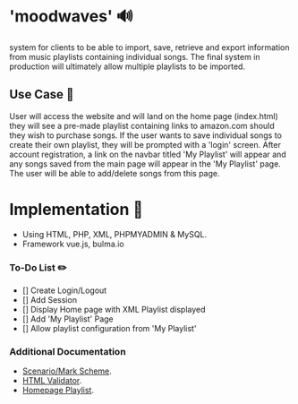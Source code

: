 # 'moodwaves' :loud_sound:
system for clients to be able to import, save, retrieve and export information from music playlists containing individual songs. The final system in production will ultimately allow multiple playlists to be imported.

## Use Case :memo:
User will access the website and will land on the home page (index.html) they will see a pre-made playlist containing links to amazon.com should they wish to purchase songs. If the user wants to save individual songs to create their own playlist, they will be prompted with a 'login' screen. After account registration, a link on the navbar titled 'My Playlist' will appear and any songs saved from the main page will appear in the 'My Playlist' page. The user will be able to add/delete songs from this page.

# Implementation 🔨
- Using HTML, PHP, XML, PHPMYADMIN & MySQL.
- Framework vue.js, bulma.io

### To-Do List :pencil2:
- [] Create Login/Logout
- [] Add Session
- [] Display Home page with XML Playlist displayed
- [] Add 'My Playlist' Page
- [] Allow playlist configuration from 'My Playlist'

### Additional Documentation
- [Scenario/Mark Scheme](https://learn-eu-central-1-prod-fleet01-xythos.s3-eu-central-1.amazonaws.com/5b6bce0407d12/8987962?response-content-disposition=inline%3B%20filename%2A%3DUTF-8%27%27KF6034_CM0667_2018-19_assignment2%25281%2529.pdf&response-content-type=application%2Fpdf&X-Amz-Algorithm=AWS4-HMAC-SHA256&X-Amz-Date=20190408T132018Z&X-Amz-SignedHeaders=host&X-Amz-Expires=21600&X-Amz-Credential=AKIAIZ3QX2YUHH4EOO3A%2F20190408%2Feu-central-1%2Fs3%2Faws4_request&X-Amz-Signature=622322d1c1a68d4d92f68e603f0b1bbd769cc896c374fabfcd273fb35de5c749).
- [HTML Validator](http://validator.w3.org/).
- [Homepage Playlist](http://unn-cgel1.newnumyspace.co.uk/playlists/playlist.xml).
